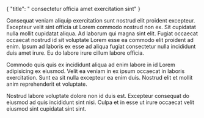 {
  "title": " consectetur officia amet exercitation sint"
}

Consequat veniam aliquip exercitation sunt nostrud elit proident excepteur. Excepteur velit sint officia ut Lorem commodo nostrud non ex. Sit cupidatat nulla mollit cupidatat aliqua. Ad laborum qui magna sint elit. Fugiat occaecat occaecat nostrud id sit voluptate Lorem esse ea commodo elit proident ad enim. Ipsum ad laboris ex esse ad aliqua fugiat consectetur nulla incididunt duis amet irure. Eu do labore irure cillum labore officia.

Commodo quis quis ex incididunt aliqua ad enim labore in id Lorem adipisicing ex eiusmod. Velit ea veniam in ex ipsum occaecat in laboris exercitation. Sunt ea sit nulla excepteur ea enim duis. Nostrud elit et mollit anim reprehenderit et voluptate.

Nostrud labore voluptate dolore non id duis est. Excepteur consequat do eiusmod ad quis incididunt sint nisi. Culpa et in esse ut irure occaecat velit eiusmod sint cupidatat sint sint.